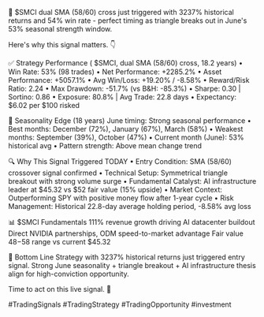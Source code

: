 🚨 $SMCI dual SMA (58/60) cross just triggered with 3237% historical returns and 54% win rate - perfect timing as triangle breaks out in June's 53% seasonal strength window.

Here's why this signal matters. 👇

✅ Strategy Performance ( $SMCI, dual SMA (58/60) cross, 18.2 years)
• Win Rate: 53% (98 trades)
• Net Performance: +2285.2%
• Asset Performance: +5057.1%
• Avg Win/Loss: +19.20% / -8.58%
• Reward/Risk Ratio: 2.24
• Max Drawdown: -51.7% (vs B&H: -85.3%)
• Sharpe: 0.30 | Sortino: 0.86
• Exposure: 80.8% | Avg Trade: 22.8 days
• Expectancy: $6.02 per $100 risked

📅 Seasonality Edge (18 years)
June timing: Strong seasonal performance
• Best months: December (72%), January (67%), March (58%)
• Weakest months: September (39%), October (47%)
• Current month (June): 53% historical avg
• Pattern strength: Above mean change trend

🔍 Why This Signal Triggered TODAY
• Entry Condition: SMA (58/60) crossover signal confirmed
• Technical Setup: Symmetrical triangle breakout with strong volume surge
• Fundamental Catalyst: AI infrastructure leader at $45.32 vs $52 fair value (15% upside)
• Market Context: Outperforming SPY with positive money flow after 1-year cycle
• Risk Management: Historical 22.8-day average holding period, -8.58% avg loss

📊 $SMCI Fundamentals
111% revenue growth driving AI datacenter buildout
Direct NVIDIA partnerships, ODM speed-to-market advantage
Fair value $48-$58 range vs current $45.32

📌 Bottom Line
Strategy with 3237% historical returns just triggered entry signal. Strong June seasonality + triangle breakout + AI infrastructure thesis align for high-conviction opportunity.

Time to act on this live signal. 🎯

#TradingSignals #TradingStrategy #TradingOpportunity #investment
